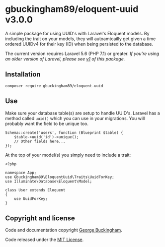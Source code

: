 # gbuckingham89/eloquent-uuid v3.0.0

A simple package for using UUID's with Laravel's Eloquent models. By including the trait on your models, they will autoamtcailly get given a time ordered UUIDv4 for their key (ID) when being persisted to the database.

The current version requires Laravel 5.6 (PHP 7.1) or greater. *If you're using an older version of Laravel, please see [v1](https://github.com/gbuckingham89/eloquent-uuid/tree/1.0.1) of this package.*

## Installation

	composer require gbuckingham89/eloquent-uuid

## Use

Make sure your database table(s) are setup to handle UUID's. Laravel has a  method called `uuid()` which you can use in your migrations. You will probably want the field to be unique too.

    Schema::create('users', function (Blueprint $table) {
        $table->uuid('id')->unique();
        // Other fields here...
    });

At the top of your model(s) you simply need to include a trait:

    <?php

    namespace App;
    use Gbuckingham89\EloquentUuid\Traits\UuidForKey;
    use Illuminate\Database\Eloquent\Model;

    class User extends Eloquent
    {
        use UuidForKey;
    }

## Copyright and license

Code and documentation copyright [George Buckingham](https://www.georgebuckingham.com). 

Code released under the [MIT License](https://github.com/gbuckingham89/eloquent-uuid/blob/master/LICENSE).
